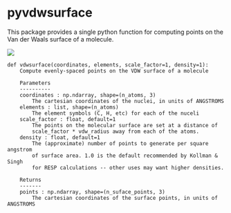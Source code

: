 pyvdwsurface
============

This package provides a single python function for computing points on the Van der Waals surface of a molecule.

![](https://raw.githubusercontent.com/rmcgibbo/pyvdwsurface/master/example/example.png)


```
def vdwsurface(coordinates, elements, scale_factor=1, density=1):
    Compute evenly-spaced points on the VDW surface of a molecule
    
    Parameters
    ----------
    coordinates : np.ndarray, shape=(n_atoms, 3)
        The cartesian coordinates of the nuclei, in units of ANGSTROMS
    elements : list, shape=(n_atoms)
        The element symbols (C, H, etc) for each of the nuceli
    scale_factor : float, default=1
        The points on the molecular surface are set at a distance of
        scale_factor * vdw_radius away from each of the atoms.
    density : float, default=1
        The (approximate) number of points to generate per square angstrom
        of surface area. 1.0 is the default recommended by Kollman & Singh
        for RESP calculations -- other uses may want higher densities.
    
    Returns
    -------
    points : np.ndarray, shape=(n_suface_points, 3)
        The cartesian coordinates of the surface points, in units of ANGSTROMS
```
